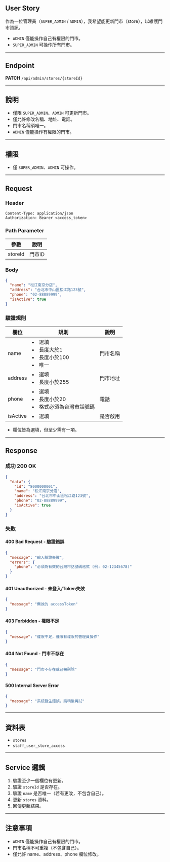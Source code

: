 ## User Story

作為一位管理員（`SUPER_ADMIN` / `ADMIN`），我希望能更新門市（store），以維護門市資訊。

- `ADMIN` 僅能操作自己有權限的門市。
- `SUPER_ADMIN` 可操作所有門市。

---

## Endpoint

**PATCH** `/api/admin/stores/{storeId}`

---

## 說明

- 僅限 `SUPER_ADMIN`、`ADMIN` 可更新門市。
- 僅允許修改名稱、地址、電話。
- 門市名稱須唯一。
- `ADMIN` 僅能操作有權限的門市。

---

## 權限

- 僅 `SUPER_ADMIN`、`ADMIN` 可操作。

---

## Request

### Header

```http
Content-Type: application/json
Authorization: Bearer <access_token>
```

### Path Parameter

| 參數    | 說明   |
| ------- | ------ |
| storeId | 門市ID |

### Body

```json
{
  "name": "松江南京分店",
  "address": "台北市中山區松江路123號",
  "phone": "02-88889999",
  "isActive": true
}
```

### 驗證規則

| 欄位     | 規則                                             | 說明     |
| -------- | ------------------------------------------------ | -------- |
| name     | <li>選填<li>長度大於1<li>長度小於100<li>唯一     | 門市名稱 |
| address  | <li>選填<li>長度小於255                          | 門市地址 |
| phone    | <li>選填<li>長度小於20<li>格式必須為台灣市話號碼 | 電話     |
| isActive | <li>選填                                         | 是否啟用 |

- 欄位皆為選填，但至少需有一項。

---

## Response

### 成功 200 OK

```json
{
  "data": {
    "id": "8000000001",
    "name": "松江南京分店",
    "address": "台北市中山區松江路123號",
    "phone": "02-88889999",
    "isActive": true
  }
}
```

### 失敗

#### 400 Bad Request - 驗證錯誤

```json
{
  "message": "輸入驗證失敗",
  "errors": {
    "phone": "必須為有效的台灣市話號碼格式 (例: 02-12345678)"
  }
}
```

#### 401 Unauthorized - 未登入/Token失效

```json
{
  "message": "無效的 accessToken"
}
```

#### 403 Forbidden - 權限不足

```json
{
  "message": "權限不足，僅限有權限的管理員操作"
}
```

#### 404 Not Found - 門市不存在

```json
{
  "message": "門市不存在或已被刪除"
}
```

#### 500 Internal Server Error

```json
{
  "message": "系統發生錯誤，請稍後再試"
}
```

---

## 資料表

- `stores`
- `staff_user_store_access`

---

## Service 邏輯

1. 驗證至少一個欄位有更新。
2. 驗證 `storeId` 是否存在。
3. 驗證 `name` 是否唯一（若有更改，不包含自己）。
4. 更新 `stores` 資料。
5. 回傳更新結果。

---

## 注意事項

- `ADMIN` 僅能操作自己有權限的門市。
- 門市名稱不可重複（不包含自己）。
- 僅允許 name、address、phone 欄位修改。
